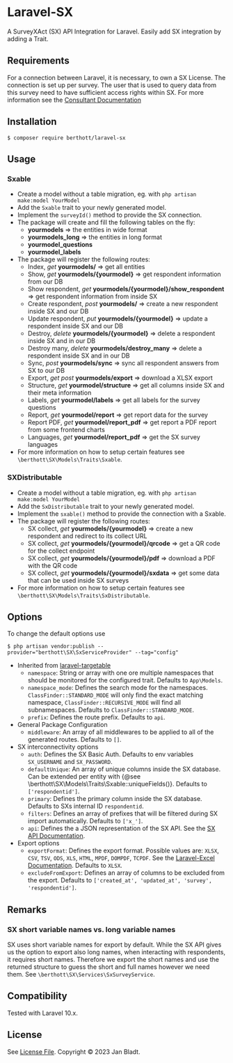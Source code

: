 # Laravel-SX

A SurveyXAct (SX) API Integration for Laravel. 
Easily add SX integration by adding a Trait.

## Requirements

For a connection between Laravel, it is necessary, to own a SX License. The connection is set up per survey. The user that is used to query data from this survey need to have sufficient access rights within SX. For more information see the [Consultant Documentation](//TODO)

## Installation

```
$ composer require berthott/laravel-sx
```

## Usage

### Sxable

* Create a model without a table migration, eg. with `php artisan make:model YourModel`
* Add the `Sxable` trait to your newly generated model.
* Implement the `surveyId()` method to provide the SX connection.
* The package will create and fill the following tables on the fly:
  * **yourmodels** => the entities in wide format
  * **yourmodels_long** => the entities in long format
  * **yourmodel_questions**
  * **yourmodel_labels**
* The package will register the following routes:
  * Index, *get*     **yourmodels/** => get all entities
  * Show, *get*     **yourmodels/{yourmodel}** => get respondent information from our DB
  * Show respondent, *get*     **yourmodels/{yourmodel}/show_respondent** => get respondent information from inside SX
  * Create respondent, *post*    **yourmodels/** => create a new respondent inside SX and our DB
  * Update respondent, *put*    **yourmodels/{yourmodel}** => update a respondent inside SX and our DB
  * Destroy, *delete*  **yourmodels/{yourmodel}** => delete a respondent inside SX and in our DB
  * Destroy many, *delete*  **yourmodels/destroy_many** => delete a respondent inside SX and in our DB
  * Sync, *post*    **yourmodels/sync** => sync all respondent answers from SX to our DB
  * Export, *get* *post*    **yourmodels/export** => download a XLSX export
  * Structure, *get*  **yourmodel/structure** => get all columns inside SX and their meta information
  * Labels, *get*  **yourmodel/labels** => get all labels for the survey questions
  * Report, *get*  **yourmodel/report** => get report data for the survey
  * Report PDF, *get*  **yourmodel/report_pdf** => get report a PDF report from some frontend charts
  * Languages, *get*  **yourmodel/report_pdf** => get the SX survey languages
* For more information on how to setup certain features see `\berthott\SX\Models\Traits\Sxable`.

### SXDistributable

* Create a model without a table migration, eg. with `php artisan make:model YourModel`
* Add the `SxDistributable` trait to your newly generated model.
* Implement the `sxable()` method to provide the connection with a Sxable.
* The package will register the following routes:
  * SX collect, *get*     **yourmodels/{yourmodel}** => create a new respondent and redirect to its collect URL
  * SX collect, *get*     **yourmodels/{yourmodel}/qrcode** => get a QR code for the collect endpoint
  * SX collect, *get*     **yourmodels/{yourmodel}/pdf** => download a PDF with the QR code
  * SX collect, *get*     **yourmodels/{yourmodel}/sxdata** => get some data that can be used inside SX surveys
* For more information on how to setup certain features see `\berthott\SX\Models\Traits\SxDistributable`.

## Options

To change the default options use
```
$ php artisan vendor:publish --provider="berthott\SX\SxServiceProvider" --tag="config"
```
* Inherited from [laravel-targetable](https://docs.syspons-dev.com/laravel-targetable)
  * `namespace`: String or array with one ore multiple namespaces that should be monitored for the configured trait. Defaults to `App\Models`.
  * `namespace_mode`: Defines the search mode for the namespaces. `ClassFinder::STANDARD_MODE` will only find the exact matching namespace, `ClassFinder::RECURSIVE_MODE` will find all subnamespaces. Defaults to `ClassFinder::STANDARD_MODE`.
  * `prefix`: Defines the route prefix. Defaults to `api`.
* General Package Configuration
  * `middleware`: An array of all middlewares to be applied to all of the generated routes. Defaults to `[]`.
* SX interconnectivity options
  * `auth`: Defines the SX Basic Auth. Defaults to env variables `SX_USERNAME` and `SX_PASSWORD`.
  * `defaultUnique`: An array of unique columns inside the SX database. Can be extended per entity with {@see \berthott\SX\Models\Traits\Sxable::uniqueFields()}. Defaults to `['respondentid']`.
  * `primary`: Defines the primary column inside the SX database. Defaults to SXs internal ID `respondentid`.
  * `filters`: Defines an array of prefixes that will be filtered during SX import automatically. Defaults to `['x_']`.
  * `api`: Defines the a JSON representation of the SX API. See the [SX API Documentation](https://documenter.getpostman.com/view/1760772/S1a33ni6).
* Export options
  * `exportFormat`: Defines the export format. Possible values are: `XLSX`, `CSV`, `TSV`, `ODS`, `XLS`, `HTML`, `MPDF`, `DOMPDF`, `TCPDF`. See the [Laravel-Excel Documentation](https://docs.laravel-excel.com/3.1/exports/export-formats.html). Defaults to `XLSX`.
  * `excludeFromExport`: Defines an array of columns to be excluded from the export. Defaults to  `['created_at', 'updated_at', 'survey', 'respondentid']`.

## Remarks

### SX short variable names vs. long variable names

SX uses short variable names for export by default. While the SX API gives us the option to export also long names, when interacting with respondents, it requires short names. Therefore we export the short names and use the returned structure to guess the short and full names however we need them. See `\berthott\SX\Services\SxSurveyService`.

## Compatibility

Tested with Laravel 10.x.

## License

See [License File](license.md). Copyright © 2023 Jan Bladt.